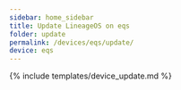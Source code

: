 ```yaml
---
sidebar: home_sidebar
title: Update LineageOS on eqs
folder: update
permalink: /devices/eqs/update/
device: eqs
---
```

{% include templates/device_update.md %}
